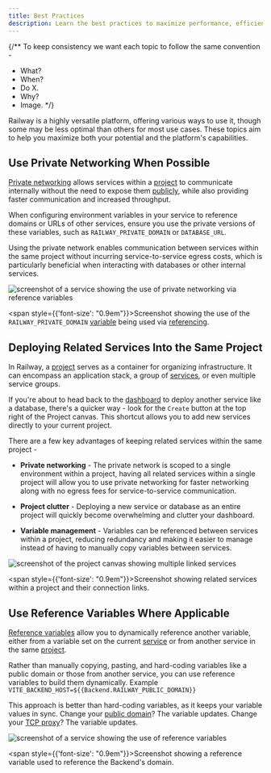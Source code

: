 ```yaml
---
title: Best Practices
description: Learn the best practices to maximize performance, efficiency, and scalability of your apps on Railway.
---
```

{/**
To keep consistency we want each topic to follow the same convention -
- What?
- When?
- Do X.
- Why?
- Image.
*/}


Railway is a highly versatile platform, offering various ways to use it, though some may be less optimal than others for most use cases. These topics aim to help you maximize both your potential and the platform's capabilities.

## Use Private Networking When Possible

[Private networking](/reference/private-networking) allows services within a [project](/overview/the-basics#project--project-canvas) to communicate internally without the need to expose them [publicly](/guides/public-networking), while also providing faster communication and increased throughput.

When configuring environment variables in your service to reference domains or URLs of other services, ensure you use the private versions of these variables, such as `RAILWAY_PRIVATE_DOMAIN` or `DATABASE_URL`.

Using the private network enables communication between services within the same project without incurring service-to-service egress costs, which is particularly beneficial when interacting with databases or other internal services.

<Image src="https://res.cloudinary.com/railway/image/upload/v1725659271/docs/best-practices/use_private_networking_son2xp.png"
alt="screenshot of a service showing the use of private networking via reference variables"
layout="intrinsic"
width={1048} height={818} quality={100} />

<span style={{'font-size': "0.9em"}}>Screenshot showing the use of the `RAILWAY_PRIVATE_DOMAIN` [variable](/reference/variables#railway-provided-variables) being used via [referencing](/guides/variables#reference-variables).</span>

## Deploying Related Services Into the Same Project

In Railway, a [project](/overview/the-basics#project--project-canvas) serves as a container for organizing infrastructure. It can encompass an application stack, a group of [services](/overview/the-basics#services), or even multiple service groups.

If you're about to head back to the [dashboard](/overview/the-basics#dashboard--projects) to deploy another service like a database, there's a quicker way - look for the `Create` button at the top right of the Project canvas. This shortcut allows you to add new services directly to your current project.

There are a few key advantages of keeping related services within the same project -

- **Private networking** - The private network is scoped to a single environment within a project, having all related services within a single project will allow you to use private networking for faster networking along with no egress fees for service-to-service communication.

- **Project clutter** - Deploying a new service or database as an entire project will quickly become overwhelming and clutter your dashboard.

- **Variable management** - Variables can be referenced between services within a project, reducing redundancy and making it easier to manage instead of having to manually copy variables between services.

<Image src="https://res.cloudinary.com/railway/image/upload/v1725659271/docs/best-practices/related_services_in_a_project_mtxuis.png"
alt="screenshot of the project canvas showing multiple linked services"
layout="intrinsic"
width={1048} height={818} quality={100} />

<span style={{'font-size': "0.9em"}}>Screenshot showing related services within a project and their connection links.</span>

## Use Reference Variables Where Applicable

[Reference variables](/guides/variables#reference-variables) allow you to dynamically reference another variable, either from a variable set on the current [service](/overview/the-basics#services) or from another service in the same [project](/overview/the-basics#project--project-canvas).

Rather than manually copying, pasting, and hard-coding variables like a public domain or those from another service, you can use reference variables to build them dynamically. Example `VITE_BACKEND_HOST=${{Backend.RAILWAY_PUBLIC_DOMAIN}}`

This approach is better than hard-coding variables, as it keeps your variable values in sync. Change your [public domain](/reference/public-domains)? The variable updates. Change your [TCP proxy](/reference/tcp-proxy)? The variable updates.

<Image src="https://res.cloudinary.com/railway/image/upload/v1725659271/docs/best-practices/use_reference_variables_h8qtik.png"
alt="screenshot of a service showing the use of reference variables"
layout="intrinsic"
width={1048} height={818} quality={100} />

<span style={{'font-size': "0.9em"}}>Screenshot showing a reference variable used to reference the Backend's domain.</span>
